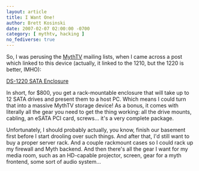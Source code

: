 ```yaml
---
layout: article
title: I Want One!
author: Brett Kosinski
date: 2007-02-07 02:00:00 -0700
category: [ mythtv, hacking ]
no_fediverse: true
---
```


So, I was perusing the [MythTV](../projects/MythTV.md) mailing lists, when I came across a post which linked to this device (actually, it linked to the 1210, but the 1220 is better, IMHO):

[DS-1220 SATA Enclosure](http://www.norcotek.com/DS-1220.php)

In short, for $800, you get a rack-mountable enclosure that will take up to 12 SATA drives and present them to a host PC.  Which means I could turn that into a massive MythTV storage device!  As a bonus, it comes with literally all the gear you need to get the thing working:  all the drive mounts, cabling, an eSATA PCI card, screws... it's a very complete package.

Unfortunately, I should probably actually, you know, finish our basement first before I start drooling over such things.  And after that, I'd still want to buy a proper server rack.  And a couple rackmount cases so I could rack up my firewall and Myth backend.  And then there's all the gear I want for my media room, such as an HD-capable projector, screen, gear for a myth frontend, some sort of audio system...

